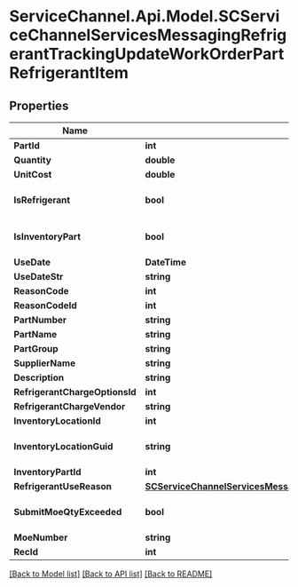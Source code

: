# ServiceChannel.Api.Model.SCServiceChannelServicesMessagingRefrigerantTrackingUpdateWorkOrderPartRefrigerantItem

## Properties

Name | Type | Description | Notes
------------ | ------------- | ------------- | -------------
**PartId** | **int** |  | [optional] 
**Quantity** | **double** |  | [optional] 
**UnitCost** | **double** |  | [optional] 
**IsRefrigerant** | **bool** |  | [optional] [default to false]
**IsInventoryPart** | **bool** |  | [optional] [default to false]
**UseDate** | **DateTime** |  | [optional] 
**UseDateStr** | **string** |  | [optional] 
**ReasonCode** | **int** |  | [optional] 
**ReasonCodeId** | **int** |  | [optional] 
**PartNumber** | **string** |  | [optional] 
**PartName** | **string** |  | [optional] 
**PartGroup** | **string** |  | [optional] 
**SupplierName** | **string** |  | [optional] 
**Description** | **string** |  | [optional] 
**RefrigerantChargeOptionsId** | **int** |  | [optional] 
**RefrigerantChargeVendor** | **string** |  | [optional] 
**InventoryLocationId** | **int** |  | [optional] 
**InventoryLocationGuid** | **string** | GUID of the inventory location | [optional] 
**InventoryPartId** | **int** |  | [optional] 
**RefrigerantUseReason** | [**SCServiceChannelServicesMessagingRefrigerantTrackingRefrigerantUseReasonCode**](SCServiceChannelServicesMessagingRefrigerantTrackingRefrigerantUseReasonCode.md) |  | [optional] 
**SubmitMoeQtyExceeded** | **bool** |  | [optional] [default to false]
**MoeNumber** | **string** |  | [optional] 
**RecId** | **int** |  | [optional] 

[[Back to Model list]](../README.md#documentation-for-models) [[Back to API list]](../README.md#documentation-for-api-endpoints) [[Back to README]](../README.md)

